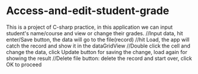 # Access-and-edit-student-grade
This is a project of C-sharp practice, in this application we can input student's name/course and view or change their grades.
//Input data, hit enter/Save button, the data will go to the file(record)
//hit Load, the app will catch the record and show it in the dataGridView 
//Double click the cell and change the data, click Update button for saving the change, load again for showing the result 
//Delete file button: delete the record and start over, click OK to proceed 
